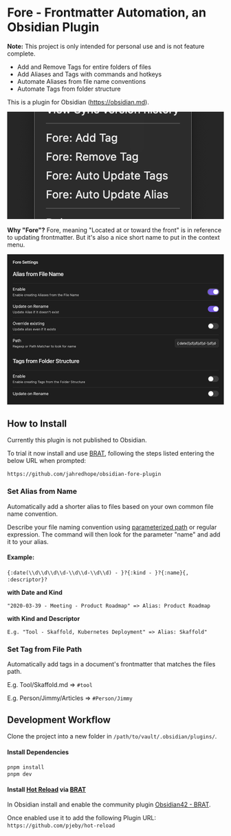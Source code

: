 # Fore - Frontmatter Automation, an Obsidian Plugin

**Note:** This project is only intended for personal use and is not feature complete.

-   Add and Remove Tags for entire folders of files
-   Add Aliases and Tags with commands and hotkeys
-   Automate Aliases from file name conventions
-   Automate Tags from folder structure

This is a plugin for Obsidian (https://obsidian.md).

<img alt="Example: Context Menu Commands" src="assets/context-menu-commands.png" />

**Why "Fore"?** Fore, meaning "Located at or toward the front" is in reference to updating frontmatter. But it's also a nice short name to put in the context menu.

<img alt="Example: Options" src="assets/fore-plugin-options.png" />

## How to Install

Currently this plugin is not published to Obsidian.

To trial it now install and use [BRAT], following the steps listed entering the below URL when prompted:

```
https://github.com/jahredhope/obsidian-fore-plugin
```

### Set Alias from Name

Automatically add a shorter alias to files based on your own common file name convention.

Describe your file naming convention using [parameterized path] or regular expression. The command will then look for the parameter "name" and add it to your alias.

[parameterized path]: https://www.npmjs.com/package/path-to-regexp

#### Example:

```
{:date(\\d\\d\\d\\d-\\d\\d-\\d\\d) - }?{:kind - }?{:name}{, :descriptor}?
```

**with Date and Kind**

```
"2020-03-39 - Meeting - Product Roadmap" => Alias: Product Roadmap
```

**with Kind and Descriptor**

```
E.g. "Tool - Skaffold, Kubernetes Deployment" => Alias: Skaffold"
```

### Set Tag from File Path

Automatically add tags in a document's frontmatter that matches the files path.

E.g. Tool/Skaffold.md => `#tool`

E.g. Person/Jimmy/Articles => `#Person/Jimmy`

## Development Workflow

Clone the project into a new folder in `/path/to/vault/.obsidian/plugins/`.

#### Install Dependencies

```
pnpm install
pnpm dev
```

#### Install [Hot Reload] via [BRAT]

In Obsidian install and enable the community plugin [Obsidian42 - BRAT][brat].

Once enabled use it to add the following Plugin URL: `https://github.com/pjeby/hot-reload`

[hot reload]: https://github.com/pjeby/hot-reload
[brat]: https://github.com/TfTHacker/obsidian42-brat
